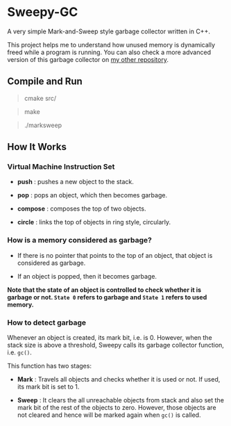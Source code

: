 # Sweepy-GC

A very simple Mark-and-Sweep style garbage collector written in C++.

This project helps me to understand how unused memory is dynamically freed while a program is running. You can also check a more advanced version of this garbage collector on [my other repository](https://github.com/harunsasmaz/Cello-GC/).

## Compile and Run

> cmake src/

> make

> ./marksweep

## How It Works

<h3> Virtual Machine Instruction Set </h3>

* <b>push</b> : pushes a new object to the stack.

* <b>pop</b> : pops an object, which then becomes garbage.

* <b>compose</b> : composes the top of two objects.

* <b>circle</b> : links the top of objects in ring style, circularly.

<h3> How is a memory considered as garbage? </h3>

* If there is no pointer that points to the top of an object, that object is considered as garbage.

* If an object is popped, then it becomes garbage.

<b> Note that the state of an object is controlled to check whether it is garbage or not. <code>State 0</code> refers to garbage and <code>State 1</code> refers to used memory. </b>

<h3> How to detect garbage </h3>

Whenever an object is created, its mark bit, i.e. is 0. However, when the stack size is above a threshold, Sweepy calls its garbage collector function, i.e. <code>gc()</code>. 

This function has two stages:

* <b>Mark</b> : Travels all objects and checks whether it is used or not. If used, its mark bit is set to 1.

* <b>Sweep</b> : It clears the all unreachable objects from stack and also set the mark bit of the rest of the objects to zero. However, those objects are not cleared and hence will be marked again when <code>gc()</code> is called.
